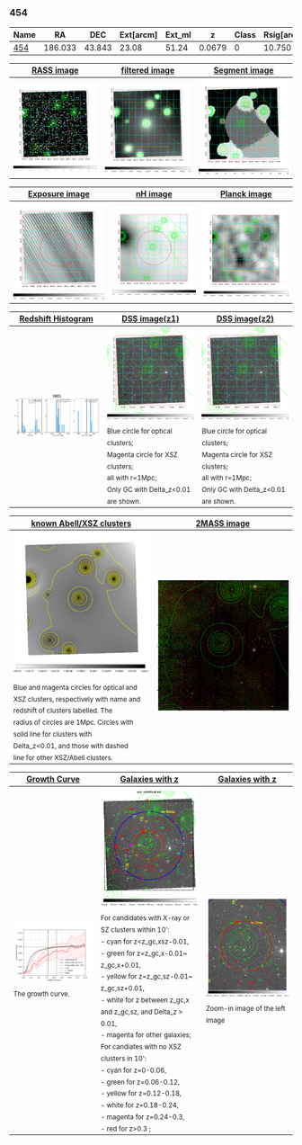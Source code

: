 <div STYLE="page-break-after: always;"></div>

### 454

|Name          |RA          |DEC      | Ext[arcm] | Ext_ml | z    | Class| Rsig[arcmin] | CRsig[c/s] | CR500[c/s] | R500[Mpc] |L500[erg/s]|F500[erg/s/cm^2]| M500[Msun]|Tx[keV]|beta|GC(XSZ,Delta_z<0.01)| GC(OPT,Delta_z<0.01)|GC|alias|
|--------------|------------|------------|---|---|-----------|--------|------|------|----|----|----|----|----|----|----|----|----|----|---|
|[454](script/454.md)     | 186.033       | 43.843       | 23.08    | 51.24   | 0.0679 | 0   | 10.750 |0.077 |0.074 |0.618 |1.478e+43 |1.322e-12 |7.164e+13 |1.780 |0.611 |-, |-, |-, |t601|

|[RASS image](../image/454/454_img.pdf)|[filtered image](../image/454/454_fil.pdf)|[Segment image](../image/454/454_seg.pdf)|
|-------------------|--------------------|-------------------|
| <img src="../image/454/454_img.png" width="300">  | <img src="../image/454/454_fil.png" width="300">   | <img src="../image/454/454_seg.png" width="300">  |

|[Exposure image](../image/454/454_mex.pdf)| [nH image](../image/454/454_nh.pdf)| [Planck image](../image/454/454_p.pdf)|
|-------------------|--------------------|-------------------|
|<img src="../image/454/454_mex.png" width="300">   | <img src="../image/454/454_nh.png" width="300">    | <img src="../image/454/454_p.png" width="300"> |

|[Redshift Histogram](../image/454/454_zg.pdf) | [DSS image(z1)](../image/454/454_dss_z1.pdf)      |  [DSS image(z2)](../image/454/454_dss_z2.pdf)    |
|-------------------|--------------------|-------------------|
|<img src="../image/454/454_zg.png" width="300"> |<img src="../image/454/454_dss_z1.png" width="300"> <sub><br>Blue circle for optical clusters; <br>Magenta circle for XSZ clusters; <br>all with r=1Mpc; <br>Only GC with Delta_z<0.01 are shown. </sub>| <img src="../image/454/454_dss_z2.png" width="300"><sub><br>Blue circle for optical clusters; <br>Magenta circle for XSZ clusters; <br>all with r=1Mpc; <br>Only GC with Delta_z<0.01 are shown. </sub> |

|[known Abell/XSZ clusters](../image/454/454_m.pdf) | [2MASS image](../image/454/454_2mass.pdf)      |
|-------------------|-------------------|
|<img src=../image/454/454_m.png width="300"> <sub><br>Blue and magenta circles for optical and <br>XSZ clusters, respectively with name and <br>redshift of clusters labelled. The <br>radius of circles are 1Mpc. Circles with <br>solid line for clusters with <br>Delta_z<0.01, and those with dashed <br>line for other XSZ/Abell clusters.        </sub>|<img src="../image/454/454_2mass.png" width="300">  |

|[Growth Curve](../image/454/454_gca_all.png) |[Galaxies with z](../image/454/454_opt_ned.pdf) |[Galaxies with z](../image/454/454_opt_ned_zoom.pdf) |
|-------------------|-------------------|-------------------|
| <img src="../image/454/454_gca_all.png" width="300"> <sub><br>The growth curve.</sub>| <img src=../image/454/454_opt_ned.png width="300"> <br><sub> For candidates with X-ray or SZ clusters within 10': <br> - cyan for z<z_gc,xsz-0.01, <br> - green for z=z_gc,x-0.01~ z_gc,x+0.01, <br> - yellow for z=z_gc,sz-0.01~ z_gc,sz+0.01, <br> - white for z between z_gc,x and z_gc,sz, and Delta_z > 0.01, <br> - magenta for other galaxies; <br>For candiates with no XSZ clusters in 10': <br> - cyan for z=0-0.06, <br> - green for z=0.06-0.12, <br> - yellow for z=0.12-0.18, <br> - white for z=0.18-0.24, <br> - magenta for z=0.24-0.3, <br> - red for z>0.3 ;  </sub>|<img src=../image/454/454_opt_ned_zoom.png width="300">  <br><sub> Zoom-in image of the left image</sub>|




